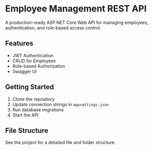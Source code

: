 # Employee Management REST API

A production-ready ASP.NET Core Web API for managing employees, authentication, and role-based access control.

## Features
- JWT Authentication
- CRUD for Employees
- Role-based Authorization
- Swagger UI

## Getting Started

1. Clone the repository
2. Update connection strings in `appsettings.json`
3. Run database migrations
4. Start the API

## File Structure
See the project for a detailed file and folder structure.

